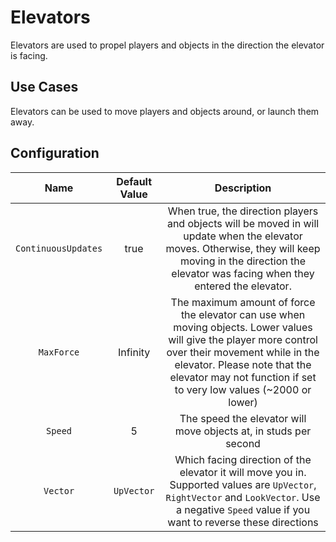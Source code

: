 # Elevators

Elevators are used to propel players and objects in the direction the elevator is facing.

## Use Cases
Elevators can be used to move players and objects around, or launch them away.

## Configuration
| Name | Default Value | Description
|:-----:|:-----:|:-----:
| `ContinuousUpdates` | true | When true, the direction players and objects will be moved in will update when the elevator moves. Otherwise, they will keep moving in the direction the elevator was facing when they entered the elevator.
| `MaxForce` | Infinity | The maximum amount of force the elevator can use when moving objects. Lower values will give the player more control over their movement while in the elevator. Please note that the elevator may not function if set to very low values (~2000 or lower)
| `Speed` | 5 | The speed the elevator will move objects at, in studs per second
| `Vector` | `UpVector` | Which facing direction of the elevator it will move you in. Supported values are `UpVector`, `RightVector` and `LookVector`. Use a negative `Speed` value if you want to reverse these directions